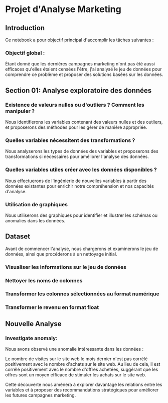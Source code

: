 # Projet d'Analyse Marketing

## Introduction

Ce notebook a pour objectif principal d'accomplir les tâches suivantes :

### Objectif global :
Étant donné que les dernières campagnes marketing n'ont pas été aussi efficaces qu'elles étaient censées l'être, j'ai analysé le jeu de données pour comprendre ce problème et proposer des solutions basées sur les données.

## Section 01: Analyse exploratoire des données

### Existence de valeurs nulles ou d'outliers ? Comment les manipuler ?
Nous identifierons les variables contenant des valeurs nulles et des outliers, et proposerons des méthodes pour les gérer de manière appropriée.

### Quelles variables nécessitent des transformations ?
Nous analyserons les types de données des variables et proposerons des transformations si nécessaires pour améliorer l'analyse des données.

### Quelles variables utiles créer avec les données disponibles ?
Nous effectuerons de l'ingénierie de nouvelles variables à partir des données existantes pour enrichir notre compréhension et nos capacités d'analyse.

### Utilisation de graphiques
Nous utiliserons des graphiques pour identifier et illustrer les schémas ou anomalies dans les données.

## Dataset

Avant de commencer l'analyse, nous chargerons et examinerons le jeu de données, ainsi que procéderons à un nettoyage initial.

### Visualiser les informations sur le jeu de données
### Nettoyer les noms de colonnes
### Transformer les colonnes sélectionnées au format numérique
### Transformer le revenu en format float

## Nouvelle Analyse

### Investigate anomaly:
Nous avons observé une anomalie intéressante dans les données :

Le nombre de visites sur le site web le mois dernier n'est pas corrélé positivement avec le nombre d'achats sur le site web. Au lieu de cela, il est corrélé positivement avec le nombre d'offres achetées, suggérant que les offres sont un moyen efficace de stimuler les achats sur le site web.

Cette découverte nous amènera à explorer davantage les relations entre les variables et à proposer des recommandations stratégiques pour améliorer les futures campagnes marketing.
